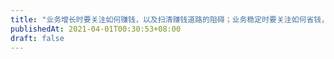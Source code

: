 ```yaml
---
title: "业务增长时要关注如何赚钱，以及扫清赚钱道路的阻碍；业务稳定时要关注如何省钱，以及对外输出提升影响力"
publishedAt: 2021-04-01T00:30:53+08:00
draft: false
---
```


